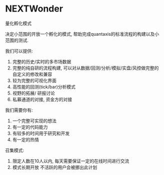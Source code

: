 # NEXTWonder
量化孵化模式

决定小范围的开放一个孵化的模式, 帮助完成quantaxis的标准流程的构建以及小范围的测试.

我们可以提供:

1. 完整的历史/实时的多市场数据
2. 完整的纯自研的流程构建, 可以对从数据/回测/分析/模拟/实盘/风控做完整的自定义的修改和兼容
3. 较为完整的可视化界面
4. 高性能的回测(tick/bar)分析模式
5. 视野的拓展/ 研报讨论
6. 私募通道的对接, 资金方的对接

我们需要你有:

1. 一个完整可实现的想法
2. 有一定的代码能力
3. 有较多的时间用于研究和开发
4. 有一定的热情

召集模式:

1. 限定人数在10人以内, 每天需要保证一定的在线时间进行交流
2. 模式长期开放 不活跃的用户会被挪出此计划
